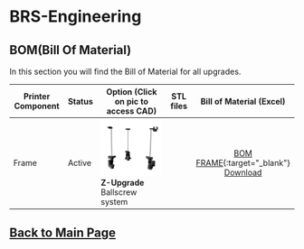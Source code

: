 
# BRS-Engineering  
## BOM(Bill Of Material)

In this section you will find the Bill of Material for all upgrades. 

Printer Component|Status|Option (Click on pic to access CAD)|STL files|Bill of Material (Excel)
-----------------|------|-----------------------------------| :----: |  :---------------:
Frame|Active|![alt text](/image/Complete.png)<br> **Z-Upgrade** Ballscrew system||[BOM FRAME](/bom/BOM_ZU_1-6.htm){:target="_blank"}<br>[Download](/bom/BOM_ZU_1-6.xlsx)  


## [Back to Main Page](/README.md)

